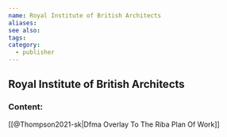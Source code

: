 ```yaml
---
name: Royal Institute of British Architects
aliases:
see also:
tags:
category:
  - publisher
---
```


## Royal Institute of British Architects

### Content:
[[@Thompson2021-sk|Dfma Overlay To The Riba Plan Of Work]]